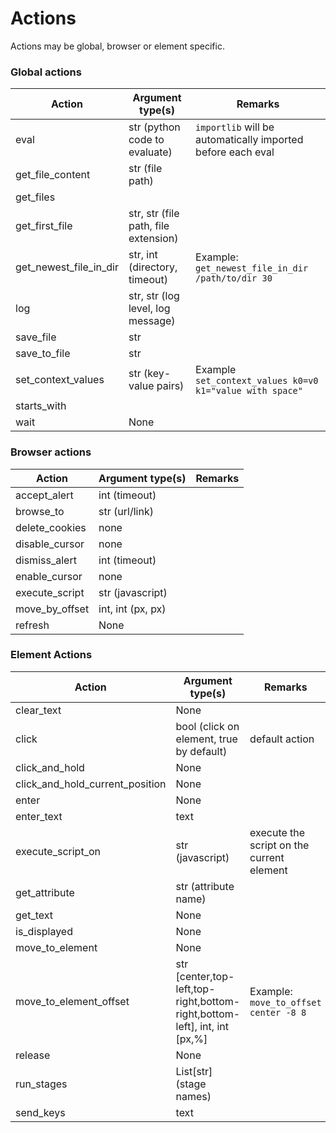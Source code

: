 # Actions

Actions may be global, browser or element specific.

### Global actions

| Action                 | Argument type(s)                     | Remarks                                                     |
|------------------------|--------------------------------------|-------------------------------------------------------------|
| eval                   | str (python code to evaluate)        | `importlib` will be automatically imported before each eval |
| get_file_content       | str (file path)                      |                                                             |
| get_files              |                                      |                                                             |
| get_first_file         | str, str (file path, file extension) |                                                             |
| get_newest_file_in_dir | str, int (directory, timeout)        | Example: `get_newest_file_in_dir /path/to/dir 30`           |
| log                    | str, str (log level, log message)    |                                                             |
| save_file              | str                                  |                                                             |
| save_to_file           | str                                  |                                                             |
| set_context_values     | str (key-value pairs)                | Example `set_context_values k0=v0 k1="value with space"`    |
| starts_with            |                                      |                                                             |
| wait                   | None                                 |                                                             |

### Browser actions

| Action         | Argument type(s)  | Remarks |
|----------------|-------------------|---------|
| accept_alert   | int (timeout)     |         |
| browse_to      | str (url/link)    |         |
| delete_cookies | none              |         |
| disable_cursor | none              |         |
| dismiss_alert  | int (timeout)     |         |
| enable_cursor  | none              |         |
| execute_script | str (javascript)  |         |
| move_by_offset | int, int (px, px) |         |
| refresh        | None              |         |

### Element Actions

| Action                          | Argument type(s)                                                          | Remarks                                   |
|---------------------------------|---------------------------------------------------------------------------|-------------------------------------------|
| clear_text                      | None                                                                      |                                           |
| click                           | bool (click on element, true by default)                                  | default action                            |
| click_and_hold                  | None                                                                      |                                           |
| click_and_hold_current_position | None                                                                      |                                           |
| enter                           | None                                                                      |                                           |
| enter_text                      | text                                                                      |                                           |
| execute_script_on               | str (javascript)                                                          | execute the script on the current element |
| get_attribute                   | str (attribute name)                                                      |                                           |
| get_text                        | None                                                                      |                                           |    
| is_displayed                    | None                                                                      |                                           |
| move_to_element                 | None                                                                      |                                           |
| move_to_element_offset          | str [center,top-left,top-right,bottom-right,bottom-left], int, int [px,%] | Example: `move_to_offset center -8 8`     |
| release                         | None                                                                      |                                           |
| run_stages                      | List[str] (stage names)                                                   |                                           |
| send_keys                       | text                                                                      |                                           |
